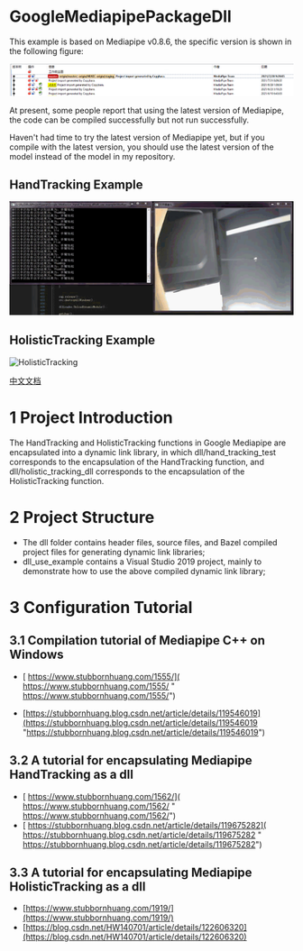 # GoogleMediapipePackageDll

This example is based on Mediapipe v0.8.6, the specific version is shown in the following figure:

![mediapipeversion](resource/mediapipeversion.png)

At present, some people report that using the latest version of Mediapipe, the code can be compiled successfully but not run successfully.

Haven't had time to try the latest version of Mediapipe yet, but if you compile with the latest version, you should use the latest version of the model instead of the model in my repository.

## HandTracking Example

![HandTracking](resource/HandTracking.gif)

## HolisticTracking Example
![HolisticTracking](resource/HolisticTracking.gif)

[中文文档](./README-zh.md)

# 1 Project Introduction

The HandTracking and HolisticTracking functions in Google Mediapipe are encapsulated into a dynamic link library, in which dll/hand_tracking_test corresponds to the encapsulation of the HandTracking function, and dll/holistic_tracking_dll corresponds to the encapsulation of the HolisticTracking function.

# 2 Project Structure

- The dll folder contains header files, source files, and Bazel compiled project files for generating dynamic link libraries;
- dll_use_example contains a Visual Studio 2019 project, mainly to demonstrate how to use the above compiled dynamic link library;



# 3 Configuration Tutorial

## 3.1 Compilation tutorial of Mediapipe C++ on Windows

- [ https://www.stubbornhuang.com/1555/]( https://www.stubbornhuang.com/1555/ " https://www.stubbornhuang.com/1555/")

- [https://stubbornhuang.blog.csdn.net/article/details/119546019](https://stubbornhuang.blog.csdn.net/article/details/119546019 "https://stubbornhuang.blog.csdn.net/article/details/119546019")


## 3.2 A tutorial for encapsulating Mediapipe HandTracking as a dll

- [ https://www.stubbornhuang.com/1562/]( https://www.stubbornhuang.com/1562/ " https://www.stubbornhuang.com/1562/")
- [ https://stubbornhuang.blog.csdn.net/article/details/119675282]( https://stubbornhuang.blog.csdn.net/article/details/119675282 " https://stubbornhuang.blog.csdn.net/article/details/119675282")

##  3.3 A tutorial for encapsulating Mediapipe HolisticTracking as a dll

-  [https://www.stubbornhuang.com/1919/](https://www.stubbornhuang.com/1919/)
- [https://blog.csdn.net/HW140701/article/details/122606320](https://blog.csdn.net/HW140701/article/details/122606320)

